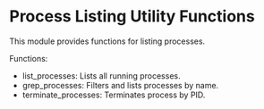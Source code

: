 # Process Listing Utility Functions

This module provides functions for listing processes.

Functions:
* list_processes: Lists all running processes.
* grep_processes: Filters and lists processes by name.
* terminate_processes: Terminates process by PID.